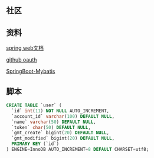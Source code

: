 ## 社区

## 资料
[spring web文档](https://spring.io/guides/gs/serving-web-content/)

[github oauth](https://developer.github.com/apps/building-oauth-apps/creating-an-oauth-app/)

[SpringBoot-Mybatis](http://www.mybatis.org/spring-boot-starter/mybatis-spring-boot-autoconfigure/)


## 脚本
```sql
CREATE TABLE `user` (
  `id` int(11) NOT NULL AUTO_INCREMENT,
  `account_id` varchar(100) DEFAULT NULL,
  `name` varchar(50) DEFAULT NULL,
  `token` char(50) DEFAULT NULL,
  `gmt_create` bigint(20) DEFAULT NULL,
  `gmt_modified` bigint(20) DEFAULT NULL,
  PRIMARY KEY (`id`)
) ENGINE=InnoDB AUTO_INCREMENT=8 DEFAULT CHARSET=utf8;
```
